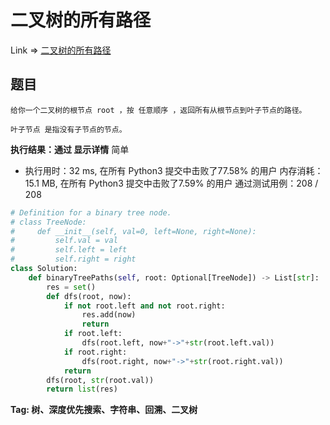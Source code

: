 # 二叉树的所有路径

Link => [二叉树的所有路径](https://leetcode-cn.com/problems/binary-tree-paths/)

## 题目

    给你一个二叉树的根节点 root ，按 任意顺序 ，返回所有从根节点到叶子节点的路径。

    叶子节点 是指没有子节点的节点。

**执行结果：通过 显示详情**
简单

- 执行用时：32 ms, 在所有 Python3 提交中击败了77.58% 的用户
内存消耗：15.1 MB, 在所有 Python3 提交中击败了7.59% 的用户
通过测试用例：208 / 208

```python
# Definition for a binary tree node.
# class TreeNode:
#     def __init__(self, val=0, left=None, right=None):
#         self.val = val
#         self.left = left
#         self.right = right
class Solution:
    def binaryTreePaths(self, root: Optional[TreeNode]) -> List[str]:
        res = set()
        def dfs(root, now):
            if not root.left and not root.right:
                res.add(now)
                return
            if root.left:
                dfs(root.left, now+"->"+str(root.left.val))
            if root.right:
                dfs(root.right, now+"->"+str(root.right.val))
            return
        dfs(root, str(root.val))
        return list(res)
```
**Tag: 树、深度优先搜索、字符串、回溯、二叉树**

